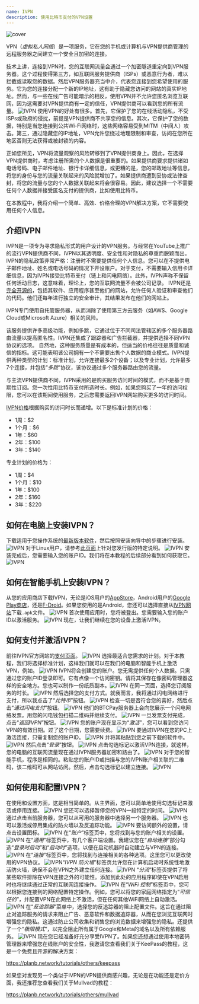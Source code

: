```yaml
---
name: IVPN
description: 使用比特币支付的VPN设置
---
```

![cover](assets/cover.webp)

VPN（*虚拟私人网络*）是一项服务，它在您的手机或计算机与VPN提供商管理的远程服务器之间建立一个安全且加密的连接。

技术上讲，连接到VPN时，您的互联网流量会通过一个加密隧道重定向到VPN服务器。这个过程使得第三方，如互联网服务提供商（ISPs）或恶意行为者，难以拦截或读取您的数据。然后VPN服务器充当中介，代表您连接到您希望使用的服务。它为您的连接分配一个新的IP地址，这有助于隐藏您访问的网站的真实IP地址。然而，与一些在线广告可能暗示的相反，使用VPN并不允许您匿名浏览互联网，因为这需要对VPN提供商有一定的信任，VPN提供商可以看到您的所有流量。
![IVPN](assets/fr/01.webp)
使用VPN的好处有很多。首先，它保护了您的在线活动隐私，不受ISPs或政府的侵扰，前提是VPN提供商不共享您的信息。其次，它保护了您的数据，特别是当您连接到公共Wi-Fi网络时，这些网络容易受到MITM（中间人）攻击。第三，通过隐藏您的IP地址，VPN允许您绕过地理限制和审查，访问在您所在地区否则无法获得或被封锁的内容。

正如您所见，VPN将流量观察的风险转移到了VPN提供商身上。因此，在选择VPN提供商时，考虑注册所需的个人数据是很重要的。如果提供商要求提供诸如电话号码、电子邮件地址、银行卡详细信息，或更糟的是，您的邮政地址等信息，将您的身份与您的流量关联起来的风险就增加了。如果提供商遭到妥协或法律查封，将您的流量与您的个人数据关联起来将会很容易。因此，建议选择一个不需要任何个人数据并接受匿名支付的提供商，比如使用比特币。

在本教程中，我将介绍一个简单、高效、价格合理的VPN解决方案，它不需要使用任何个人信息。

## 介绍IVPN

IVPN是一项专为寻求隐私形式的用户设计的VPN服务。与经常在YouTube上推广的流行VPN提供商不同，IVPN以其透明度、安全性和对隐私的尊重而脱颖而出。
IVPN的隐私政策非常严格：注册时不需要提供任何个人信息。您可以在不提供电子邮件地址、姓名或电话号码的情况下开设账户。对于支付，不需要输入信用卡详细信息，因为IVPN接受比特币支付（链上和闪电网络）。此外，IVPN声称不保留任何活动日志，这意味着，理论上，您的互联网流量不会被公司记录。
IVPN还是[完全开源的](https://github.com/ivpn)，包括其软件、应用程序甚至他们的网站，允许任何人验证和审查他们的代码。他们还每年进行独立的安全审计，其结果发布在他们的网站上。

IVPN专门使用自托管服务器，从而消除了使用第三方云服务（如AWS、Google Cloud或Microsoft Azure）相关的风险。

该服务提供许多高级功能，例如多跳，它通过位于不同司法管辖区的多个服务器路由流量以提高匿名性。IVPN还集成了跟踪器和广告拦截器，并提供选择不同VPN协议的选项。
自然地，这种服务质量是有成本的，但适当的价格往往是质量和诚信的指标。这可能表明该公司拥有一个不需要出售个人数据的商业模式。IVPN提供两种类型的计划：标准计划，允许连接最多2个设备；以及专业计划，允许最多7个连接，并包括“*多跳*”协议，该协议通过多个服务器路由您的流量。

与主流VPN提供商不同，IVPN采用的是购买服务访问时间的模式，而不是基于周期性订阅。您一次性用比特币支付所选时长。例如，如果您购买了一年的访问权限，您可以在该期间使用服务，之后您需要返回IVPN网站购买更多的访问时间。

[IVPN价格](https://www.ivpn.net/en/pricing/)根据购买的访问时长而递增。以下是标准计划的价格：
- 1周：$2
- 1个月：$6
- 1年：$60
- 2年：$100
- 3年：$140

专业计划的价格为：
- 1周：$4
- 1个月：$10
- 1年：$100
- 2年：$160
- 3年：$220

## 如何在电脑上安装IVPN？
下载适用于您操作系统的[最新版本软件](https://www.ivpn.net/en/apps-windows/)，然后按照安装向导中的步骤进行安装。![IVPN](assets/notext/02.webp)
对于Linux用户，请参考[此页面](https://www.ivpn.net/en/apps-linux/)上针对您发行版的特定说明。
![IVPN](assets/notext/03.webp)
安装完成后，您需要输入您的账户ID。我们将在本教程的后续部分看到如何获取它。
![IVPN](assets/notext/04.webp)
## 如何在智能手机上安装IVPN？

从您的应用商店下载IVPN，无论是iOS用户的[AppStore](https://apps.apple.com/us/app/ivpn-secure-vpn-for-privacy/id1193122683)，Android用户的[Google Play商店](https://play.google.com/store/apps/details?id=net.ivpn.client)，还是[F-Droid](https://f-droid.org/en/packages/net.ivpn.client)。如果您使用的是Android，您还可以选择直接从[IVPN网站](https://www.ivpn.net/en/apps-android/)下载`.apk`文件。
![IVPN](assets/notext/05.webp)
首次使用应用时，您将被登出。您需要输入您的账户ID以激活服务。
![IVPN](assets/notext/06.webp)
现在，让我们继续在您的设备上激活IVPN。

## 如何支付并激活IVPN？

前往IVPN官方网站的[支付页面](https://www.ivpn.net/en/pricing/)。
![IVPN](assets/notext/07.webp)
选择最适合您需求的计划。对于本教程，我们将选择标准计划，这样我们就可以在我们的电脑和智能手机上激活VPN，例如。
![IVPN](assets/notext/08.webp)
IVPN将会创建您的账户。您无需提供任何个人数据。只需通过您的账户ID登录即可。它有点像一个访问密钥。请将其保存在像密码管理器这样的安全地方。您也可以制作一份纸质副本。![IVPN](assets/notext/09.webp)
在同一页面，选择您订阅服务的时长。
![IVPN](assets/notext/10.webp)
然后选择您的支付方式。就我而言，我将通过闪电网络进行支付，所以我点击了“*比特币*”按钮。
![IVPN](assets/notext/11.webp)
检查一切是否符合您的喜好，然后点击“*通过闪电支付*”按钮。
![IVPN](assets/notext/12.webp)
他们的BTCPay服务器上会向您展示一个闪电网络发票。用您的闪电钱包扫描二维码并继续支付。
![IVPN](assets/notext/13.webp) 一旦发票支付完成，点击“*返回IVPN*”按钮。
![IVPN](assets/notext/14.webp)
您的账户现在显示为“*激活*”，您可以看到您访问VPN的有效日期。过了这个日期，您需要续费。
![IVPN](assets/notext/15.webp)
要通过IVPN在您的PC上激活连接，只需复制您的账户ID。
![IVPN](assets/notext/16.webp)
并将其粘贴到您之前下载的软件中。
![IVPN](assets/notext/17.webp)
然后点击“*登录*”按钮。
![IVPN](assets/notext/18.webp)
点击勾选标记以激活VPN连接，就这样，您的电脑的互联网流量现在通过IVPN服务器加密和路由了。
![IVPN](assets/notext/19.webp)
对于您的智能手机，程序是相同的。粘贴您的账户ID或扫描与您的IVPN账户相关联的二维码，该二维码可从网站访问。然后，点击勾选标记以建立连接。
![IVPN](assets/notext/20.webp)
## 如何使用和配置IVPN？

在使用和设置方面，这是相当简单的。从主界面，您可以简单地使用勾选标记来激活或停用连接。
![IVPN](assets/notext/21.webp)
您还可以选择暂停您的VPN一段特定的时间。
![IVPN](assets/notext/22.webp)
通过点击当前服务器，您可以从可用的服务器中选择另一个服务器。
![IVPN](assets/notext/23.webp)
也可以激活或停用集成的防火墙以及反追踪功能。
![IVPN](assets/notext/24.webp)
要访问额外的设置，请点击设置图标。
![IVPN](assets/notext/25.webp)
在“*账户*”标签页中，您将找到与您的账户相关的设置。
![IVPN](assets/notext/26.webp)
在“*通用*”标签页中，有几个客户端设置。我建议您在“*自动连接*”部分勾选“*登录时启动*”和“*启动时*”选项，以便在启动机器时自动建立与VPN的连接。
![IVPN](assets/notext/27.webp)
在“*连接*”标签页中，您将找到与连接相关的各种选项。这里您可以更改使用的VPN协议。
![IVPN](assets/notext/28.webp)“*IVPN 防火墙*”标签页允许您在计算机启动时系统性地激活防火墙，确保不会在VPN之外建立任何连接。
![IVPN](assets/notext/29.webp)
“*分流*”标签页提供了将某些软件排除在VPN连接之外的可能性。添加到此处的应用程序即使在VPN启用时也将继续通过正常的互联网连接操作。
![IVPN](assets/notext/30.webp)
在“*WiFi 控制*”标签页中，您可以根据您连接到的网络配置特定操作。例如，您可以将您的家庭网络指定为“*可信任的*”，并配置VPN在此网络上不激活，但在任何其他WiFi网络上自动激活。
![IVPN](assets/notext/31.webp)
在“*反追踪器*”菜单中，选择您的反追踪器的阻止配置文件。这旨在通过阻止对追踪服务的请求来阻止广告、恶意软件和数据追踪器，从而在您浏览互联网时增强您的隐私。这通过防止公司收集和销售您的浏览数据来增强您的隐私。还提供了一个“*极限模式*”，以完全阻止所有属于Google和Meta的域名以及所有依赖服务。
![IVPN](assets/notext/32.webp)
现在您已经准备好充分享受IVPN了。如果您还想通过使用本地密码管理器来增强您在线账户的安全性，我邀请您查看我们关于KeePass的教程，这是一个免费且开源的解决方案：

https://planb.network/tutorials/others/keepass

如果您对发现另一个类似于IVPN的VPN提供商感兴趣，无论是在功能还是定价方面，我还推荐您查看我们关于Mullvad的教程：

https://planb.network/tutorials/others/mullvad